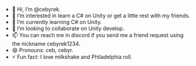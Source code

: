 - 👋 Hi, I’m @cebyrek.
- 👀 I’m interested in learn a C# on Unity or get a little rest with my friends.
- 🌱 I’m currently learning C# on Unity.
- 💞️ I’m looking to collaborate on Unity develop.
- 📫 You can reach me in discord if you send me a friend request using the nickname cebyrek1234.
- 😄 Pronouns: ceb, cebyr.
- ⚡ Fun fact: I love milkshake and Philadelphia roll.

<!---
cebyrek/cebyrek is a ✨ special ✨ repository because its `README.md` (this file) appears on your GitHub profile.
You can click the Preview link to take a look at your changes.
--->
